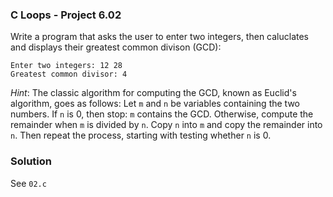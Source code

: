 ### C Loops - Project 6.02

Write a program that asks the user to enter two integers, then caluclates and displays their greatest common divison (GCD):

```
Enter two integers: 12 28
Greatest common divisor: 4
```

*Hint*: The classic algorithm for computing the GCD, known as Euclid's algorithm, goes as follows: 
Let `m` and `n` be variables containing the two numbers. If `n` is 0, then stop: `m` contains the GCD. 
Otherwise, compute the remainder when `m` is divided by `n`. Copy `n` into `m` and copy the remainder into `n`. 
Then repeat the process, starting with testing whether `n` is 0.

### Solution

See ```02.c```
